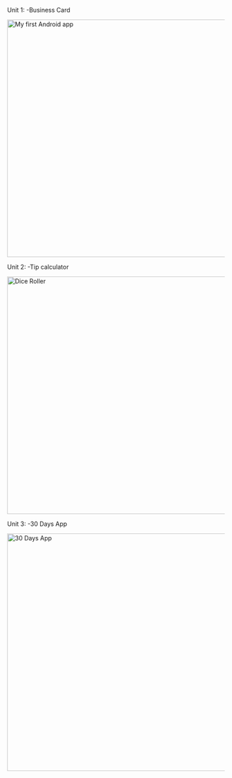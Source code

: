 Unit 1:
-Business Card

<img src="https://github.com/korniykom/Android-Basics-with-Compose/assets/81708839/798aa083-bdb7-44c7-be85-a64a132ecdfe" alt="My first Android app" width="550"/>

Unit 2:
-Tip calculator

<img src="https://github.com/korniykom/Android-Basics-with-Compose/assets/81708839/d3fa786b-28b7-439b-8fc0-44a4e1ce8547" alt="Dice Roller" width="550"/>

Unit 3:
-30 Days App

<img src="https://github.com/korniykom/Android-Basics-with-Compose/assets/81708839/2f9d05cb-592d-48a5-9d2f-d2942dabd6a3" alt="30 Days App" width="550"/>
